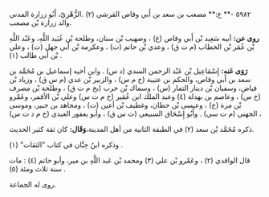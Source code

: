٥٩٨٢ -** ع:** مصعب بن سعد بن أَبي وقاص القرشي (٢) .الزُّهْرِيّ، أَبُو زرارة المدني والد زرارة بْن مصعب.

**روى عن:** أبيه سَعِيد بْن أَبي وقاص (ع) ، وصهيب بْن سنان، وطلحة بْن عُبَيد اللَّهِ، وعَبْد اللَّهِ بْن عُمَر بْن الخطاب (م ت ق) ، وعدي بْن حاتم (ت) ، وعكرمة بْن أَبي جهل (ت) ، وعلي بْن أَبي طالب (١) .

**رَوَى عَنه:** إِسْمَاعِيل بْن عَبْد الرحمن السدي (د س) . وابن أخيه إسماعيل بن مُحَمَّد بن سعد بن أَبي وقاص، والحكم بن عتيبة (خ م س) ، والزبير بْن عدي (م س ق) ، وزياد بْن فياض، وسفيان بْن دينار التمار (س) ، وسماك بْن حرب (بخ م ت ق) ، وطلحة بْن مصرف (خ س) ، وعاصم بن بهدلة (٤) وعبد الملك ابن عُمَير (خ م ت س) وعلي بْن الأقمر، وعَمْرو بْن مرة (خ) ، وعيسى بْن حطان، وغطيف بْن أعين (ت) ، ومجاهد بن جبير، وموسى الجهني (م ت سي) . وأَبُو إِسْحَاق السبيعي (ت س ق) ، وأبو يعفور العبدي (خ م د ت س) ،

ذكره مُحَمَّد بْن سعد (٢) في الطبقة الثانية من أهل المدينة،**وَقَال:** كان ثقة كثير الحديث.

وذكره ابنُ حِبَّان في كتاب "الثقات" (١) .

قال الواقدي (٢) ، وعَمْرو بْن علي (٣) ومحمد بْن عَبد اللَّهِ بن مير، وأبو حاتم (٤) : مات سنة ثلاث ومئة (٥) .

روى له الجماعة.